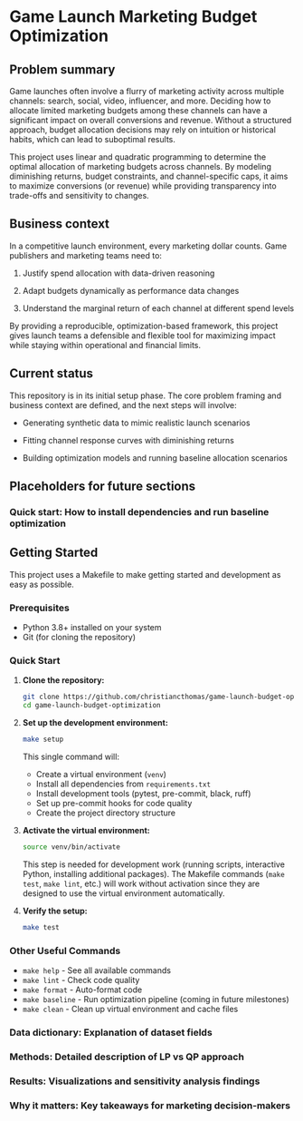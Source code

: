 # Game Launch Marketing Budget Optimization

## Problem summary

Game launches often involve a flurry of marketing activity across multiple
channels: search, social, video, influencer, and more. Deciding how to allocate
limited marketing budgets among these channels can have a significant impact on
overall conversions and revenue. Without a structured approach, budget
allocation decisions may rely on intuition or historical habits, which can lead
to suboptimal results.

This project uses linear and quadratic programming to determine the optimal
allocation of marketing budgets across channels. By modeling diminishing
returns, budget constraints, and channel-specific caps, it aims to maximize
conversions (or revenue) while providing transparency into trade-offs and
sensitivity to changes.

## Business context

In a competitive launch environment, every marketing dollar counts. Game
publishers and marketing teams need to:

1. Justify spend allocation with data-driven reasoning

2. Adapt budgets dynamically as performance data changes

3. Understand the marginal return of each channel at different spend levels

By providing a reproducible, optimization-based framework, this project gives
launch teams a defensible and flexible tool for maximizing impact while staying
within operational and financial limits.

## Current status

This repository is in its initial setup phase. The core problem framing and
business context are defined, and the next steps will involve:

- Generating synthetic data to mimic realistic launch scenarios

- Fitting channel response curves with diminishing returns

- Building optimization models and running baseline allocation scenarios

## Placeholders for future sections

### Quick start: How to install dependencies and run baseline optimization

## Getting Started

This project uses a Makefile to make getting started and development as easy as
possible.

### Prerequisites

- Python 3.8+ installed on your system
- Git (for cloning the repository)

### Quick Start

1. **Clone the repository:**

   ```bash
   git clone https://github.com/christiancthomas/game-launch-budget-optimization.git
   cd game-launch-budget-optimization
   ```

2. **Set up the development environment:**

   ```bash
   make setup
   ```

   This single command will:
   - Create a virtual environment (`venv`)
   - Install all dependencies from `requirements.txt`
   - Install development tools (pytest, pre-commit, black, ruff)
   - Set up pre-commit hooks for code quality
   - Create the project directory structure

3. **Activate the virtual environment:**

   ```bash
   source venv/bin/activate
   ```

   This step is needed for development work (running scripts, interactive
   Python, installing additional packages). The Makefile commands (`make test`,
   `make lint`, etc.) will work without activation since they are designed to
   use the virtual environment automatically.

4. **Verify the setup:**

   ```bash
   make test
   ```

### Other Useful Commands

- `make help` - See all available commands
- `make lint` - Check code quality
- `make format` - Auto-format code
- `make baseline` - Run optimization pipeline (coming in future milestones)
- `make clean` - Clean up virtual environment and cache files

### Data dictionary: Explanation of dataset fields

### Methods: Detailed description of LP vs QP approach

### Results: Visualizations and sensitivity analysis findings

### Why it matters: Key takeaways for marketing decision-makers
